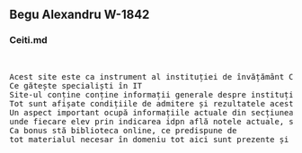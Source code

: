 
<h2>Begu Alexandru W-1842
<h3>Ceiti.md</h3>
 <br>
 <pre>
Acest site este ca instrument al instituției de învățământ CEITI
Ce gătește specialiști în IT
Site-ul conține conține informații generale despre instituție, despre angajați, cadre didactice și elevi actuali
Tot sunt afișate condițiile de admitere și rezultatele acestora
Un aspect important ocupă informațiile actuale din secțiunea date elevi, 
unde fiecare elev prin indicarea idpn află notele actuale, semestriale, la examente/teze și taxele achitate și spre achitare
Ca bonus stă biblioteca online, ce predispune de 
tot materialul necesar în domeniu tot aici sunt prezente și cursuri limbajelor HTML, CSS, JS, PHP
</pre>
